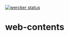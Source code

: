 [![wercker status](https://app.wercker.com/status/0181482473b1607f0da9adcdab5114cb/s/master "wercker status")](https://app.wercker.com/project/byKey/0181482473b1607f0da9adcdab5114cb)

# web-contents
